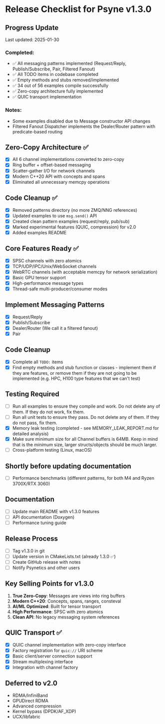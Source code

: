 # Release Checklist for Psyne v1.3.0

## Progress Update
Last updated: 2025-01-30

### Completed:
- ✅ All messaging patterns implemented (Request/Reply, Publish/Subscribe, Pair, Filtered Fanout)
- ✅ All TODO items in codebase completed
- ✅ Empty methods and stubs removed/implemented
- ✅ 34 out of 56 examples compile successfully
- ✅ Zero-copy architecture fully implemented
- ✅ QUIC transport implementation

### Notes:
- Some examples disabled due to Message constructor API changes
- Filtered Fanout Dispatcher implements the Dealer/Router pattern with predicate-based routing

## Zero-Copy Architecture ✅
- [x] All 6 channel implementations converted to zero-copy
- [x] Ring buffer + offset-based messaging 
- [x] Scatter-gather I/O for network channels
- [x] Modern C++20 API with concepts and spans
- [x] Eliminated all unnecessary memcpy operations

## Code Cleanup ✅
- [x] Removed patterns directory (no more ZMQ/NNG references)
- [x] Updated examples to use `msg.send()` API
- [x] Created clean pattern examples (request/reply, pub/sub)
- [x] Marked experimental features (QUIC, compression) for v2.0
- [x] Added examples README

## Core Features Ready ✅
- [x] SPSC channels with zero atomics
- [x] TCP/UDP/IPC/Unix/WebSocket channels
- [x] WebRTC channels (with acceptable memcpy for network serialization)
- [x] Basic GPU tensor support
- [x] High-performance message types
- [x] Thread-safe multi-producer/consumer modes

## Implement Messaging Patterns
- [x] Request/Reply
- [x] Publish/Subscribe
- [x] Dealer/Router (We call it a filtered fanout)
- [x] Pair

## Code Cleanup
- [x] Complete all `TODO:` items
- [x] Find empty methods and stub function or classes - implement them if they are features, or remove them if they are not going to be implemented (e.g. HPC, H100 type features that we can't test)

## Testing Required
- [ ] Run all examples to ensure they compile and work. Do not delete any of them. If they do not work, fix them.
- [ ] Run all unit tests to ensure they pass. Do not delete any of them. If they do not pass, fix them.
- [x] Memory leak testing (completed - see MEMORY_LEAK_REPORT.md for detailed analysis)
- [x] Make sure minimum size for all Channel buffers is 64MB. Keep in mind that is the *minimum* size, larger structs/objects should be much larger.
- [ ] Cross-platform testing (Linux, macOS)

## Shortly before updating documentation
- [ ] Performance benchmarks (different patterns, for both M4 and Ryzen 3700X/RTX 3060)

## Documentation
- [ ] Update main README with v1.3.0 features
- [ ] API documentation (Doxygen)
- [ ] Performance tuning guide

## Release Process
- [ ] Tag v1.3.0 in git
- [ ] Update version in CMakeLists.txt (already 1.3.0 ✅)
- [ ] Create GitHub release with notes
- [ ] Notify Psynetics and other users

## Key Selling Points for v1.3.0
1. **True Zero-Copy**: Messages are views into ring buffers
2. **Modern C++20**: Concepts, spans, ranges, consteval
3. **AI/ML Optimized**: Built for tensor transport
4. **High Performance**: SPSC with zero atomics
5. **Clean API**: No legacy messaging system references

## QUIC Transport ✅
- [x] QUIC channel implementation with zero-copy interface
- [x] Factory registration for `quic://` URI scheme
- [x] Basic client/server connection support
- [x] Stream multiplexing interface
- [x] Integration with channel factory

## Deferred to v2.0
- RDMA/InfiniBand
- GPUDirect RDMA  
- Advanced compression
- Kernel bypass (DPDK/AF_XDP)
- UCX/libfabric